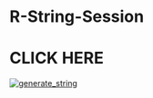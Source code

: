 # R-String-Session

# CLICK HERE


<a href="https://repl.it/@rzkais/R-String-Session#main.py"><img src="https://img.shields.io/badge/run-string session-blue?style=for-the-badge&logo=repl.it" alt="generate_string"/></a>

